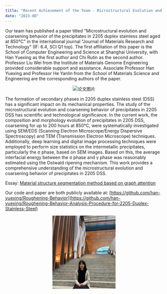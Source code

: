 ```yaml
---
title: "Recent Achievement of the Team - Microstructural Evolution and Coarsening Behavior of Precipitates in 2205 Duplex Stainless Steel Aged at 850℃"
date: "2023-08"
---
```


Our team has published a paper titled "Microstructural evolution and coarsening behavior of the precipitates in 2205 duplex stainless steel aged at 850℃" in the international journal "Journal of Materials Research and Technology" (IF: 6.4, SCI Q1 top). The first affiliation of this paper is the School of Computer Engineering and Science at Shanghai University, with Han Yuexing as the first author and Chi Rutin as the second author. Professor Liu Wei from the Institute of Materials Genome Engineering provided considerable support and assistance. Associate Professor Han Yuexing and Professor He Yanlin from the School of Materials Science and Engineering are the corresponding authors of the paper.

<p align="center">
  <img src="/images/indexPic/2023/chi_DSS.jpg" alt="论文图片" style="width:60%">
</p>

The formation of secondary phases in 2205 duplex stainless steel (DSS) has a significant impact on its mechanical properties. The study of the microstructural evolution and coarsening behavior of precipitates in 2205 DSS has scientific and technological significance. In the current work, the composition and morphology evolution of precipitates in 2205 DSS, coarsening for up to 200 hours at 850°C, were systematically investigated using SEM/EDS (Scanning Electron Microscope/Energy Dispersive Spectroscopy) and TEM (Transmission Electron Microscope) techniques. Additionally, deep learning and digital image processing techniques were employed to perform size statistics on the intermetallic precipitates, particularly the σ phase, based on SEM images. Based on this, the average interfacial energy between the σ phase and γ phase was reasonably estimated using the Ostwald ripening mechanism. This work provides a comprehensive understanding of the microstructural evolution and coarsening behavior of precipitates in 2205 DSS.

Essay: [Material structure segmentation method based on graph attention](https://www.sciencedirect.com/science/article/pii/S223878542301846X)

Our code and paper are both publicly available at: [https://github.com/han-yuexing/Roughening-Behavior](https://github.com/han-yuexing/Roughening-Behavior-Analysis-Procedure-for-2205-Duplex-Stainless-Steel)

<p align="center">
  <img src="/images/indexPic/2023/chirutin.jpg" style="width:40%">
</p>